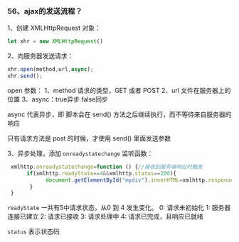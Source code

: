 ### 56、ajax的发送流程？
1、创建 XMLHttpRequest 对象：
```js
let xhr = new XMLHttpRequest()
```

2、向服务器发送请求：
```js
xhr.open(method,url,async);
xhr.send();
```

open 参数：
1、method 请求的类型，GET 或者 POST
2、url 文件在服务器上的位置
3、async：true异步 false同步

async 代表异步，即 脚本会在 send() 方法之后继续执行，而不等待来自服务器的响应

只有请求方法是 post 的时候，才使用 send() 里面发送参数


3、异步处理，添加 `onreadystatechange` 监听函数：
```js
 xmlhttp.onreadystatechange=function () {//接收到服务端响应时触发
      if(xmlhttp.readyState==4&&xmlhttp.status==200){
            document.getElementById("mydiv").innerHTML=xmlhttp.responseText;
       }
 }
```
`readyState` 一共有5中请求状态，从0 到 4 发生变化。
0: 请求未初始化
1: 服务器连接已建立
2: 请求已接收
3: 请求处理中
4: 请求已完成，且响应已就绪

`status` 表示状态码
